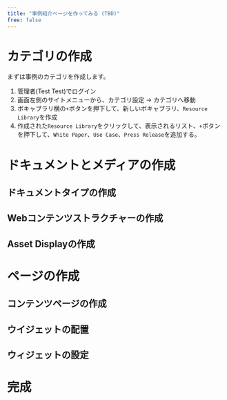 ```yaml
---
title: "事例紹介ページを作ってみる (TBD)"
free: false
---
```


 # カテゴリの作成
 まずは事例のカテゴリを作成します。
 1. 管理者(Test Test)でログイン
 2. 画面左側のサイトメニューから、カテゴリ設定 -> カテゴリへ移動
 3. ボキャブラリ横の`+`ボタンを押下して、新しいボキャブラリ、`Resource Library`を作成
 4. 作成された`Resource Library`をクリックして、表示されるリスト、`+`ボタンを押下して、`White Paper`、`Use Case`、`Press Release`を追加する。
 # ドキュメントとメディアの作成
 ## ドキュメントタイプの作成
 
 
 ## Webコンテンツストラクチャーの作成
 ## Asset Displayの作成
 # ページの作成
 ## コンテンツページの作成
 ## ウイジェットの配置
 ## ウィジェットの設定
 # 完成
